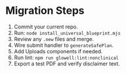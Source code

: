 # Migration Steps
1) Commit your current repo.
2) Run: `node install_universal_blueprint.mjs`
3) Review any `.new` files and merge.
4) Wire submit handler to `generateSafePlan`.
5) Add Uploads components if needed.
6) Run lint: `npm run glowell:lint:nonclinical`
7) Export a test PDF and verify disclaimer text.

